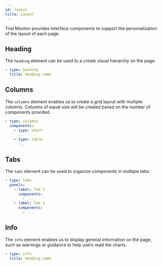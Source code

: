 ```yaml
---
id: layout
title: Layout
---
```


Trial Monitor provides interface components to support the personalization of the layout of each page.

## Heading

The `heading` element can be used to a create visual hierarchy on the page.

````yaml
- type: heading
  title: Heading name
````

## Columns

The `columns` element enables us to create a grid layout with multiple columns. Columns of equal size will be created based on the number of components provided.

````yaml
- type: columns
  components:
    - type: chart
      ...
    - type: table
      ...
````

## Tabs

The `tabs` element can be used to organize components in multiple tabs.

````yaml
- type: tabs
  panels:
    - label: Tab 1
      components:
        - ...
    - label: Tab 2
      components:
        - ...
````

## Info

The `info` element enables us to display general information on the page, such as warnings or guidance to help users read the charts.

````yaml
- type: info
  title: Heading name
````
